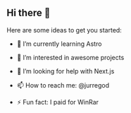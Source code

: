## Hi there 👋

Here are some ideas to get you started:

- 🌱 I’m currently learning Astro
- 👀 I’m interested in awesome projects
- 🤔 I’m looking for help with Next.js
- 📫 How to reach me: @jurregod

- ⚡ Fun fact: I paid for WinRar
